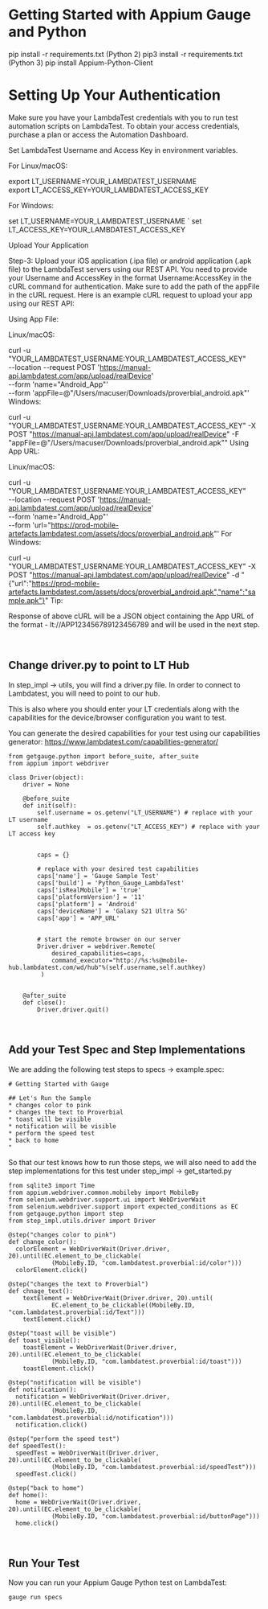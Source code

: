 # Getting Started with Appium Gauge and Python

pip install -r requirements.txt (Python 2)
pip3 install -r requirements.txt (Python 3)
pip install Appium-Python-Client

# Setting Up Your Authentication

Make sure you have your LambdaTest credentials with you to run test automation scripts on LambdaTest. To obtain your access credentials, purchase a plan or access the Automation Dashboard.

Set LambdaTest Username and Access Key in environment variables.

For Linux/macOS:

export LT_USERNAME=YOUR_LAMBDATEST_USERNAME \
export LT_ACCESS_KEY=YOUR_LAMBDATEST_ACCESS_KEY

For Windows:

set LT_USERNAME=YOUR_LAMBDATEST_USERNAME `
set LT_ACCESS_KEY=YOUR_LAMBDATEST_ACCESS_KEY

Upload Your Application

Step-3: Upload your iOS application (.ipa file) or android application (.apk file) to the LambdaTest servers using our REST API. You need to provide your Username and AccessKey in the format Username:AccessKey in the cURL command for authentication. Make sure to add the path of the appFile in the cURL request. Here is an example cURL request to upload your app using our REST API:

Using App File:

Linux/macOS:

curl -u "YOUR_LAMBDATEST_USERNAME:YOUR_LAMBDATEST_ACCESS_KEY" \
--location --request POST 'https://manual-api.lambdatest.com/app/upload/realDevice' \
--form 'name="Android_App"' \
--form 'appFile=@"/Users/macuser/Downloads/proverbial_android.apk"'
Windows:

curl -u "YOUR_LAMBDATEST_USERNAME:YOUR_LAMBDATEST_ACCESS_KEY" -X POST "https://manual-api.lambdatest.com/app/upload/realDevice" -F "appFile=@"/Users/macuser/Downloads/proverbial_android.apk""
Using App URL:

Linux/macOS:

curl -u "YOUR_LAMBDATEST_USERNAME:YOUR_LAMBDATEST_ACCESS_KEY" \
--location --request POST 'https://manual-api.lambdatest.com/app/upload/realDevice' \
--form 'name="Android_App"' \
--form 'url="https://prod-mobile-artefacts.lambdatest.com/assets/docs/proverbial_android.apk"'
For Windows:

curl -u "YOUR_LAMBDATEST_USERNAME:YOUR_LAMBDATEST_ACCESS_KEY" -X POST "https://manual-api.lambdatest.com/app/upload/realDevice" -d "{"url":"https://prod-mobile-artefacts.lambdatest.com/assets/docs/proverbial_android.apk","name":"sample.apk"}"
Tip:

Response of above cURL will be a JSON object containing the App URL of the format - lt://APP123456789123456789 and will be used in the next step.

<br>

## Change driver.py to point to LT Hub

In step_impl -> utils, you will find a driver.py file. In order to connect to Lambdatest, you will need to point to our hub.

This is also where you should enter your LT credentials along with the capabilities for the device/browser configuration you want to test.

You can generate the desired capabilities for your test using our capabilities generator: https://www.lambdatest.com/capabilities-generator/

```
from getgauge.python import before_suite, after_suite
from appium import webdriver

class Driver(object):
    driver = None

    @before_suite
    def init(self):
        self.username = os.getenv("LT_USERNAME") # replace with your LT username
        self.authkey  = os.getenv("LT_ACCESS_KEY") # replace with your LT access key


        caps = {}
        
        # replace with your desired test capabilities
        caps['name'] = 'Gauge Sample Test'
        caps['build'] = 'Python_Gauge_LambdaTest'
        caps['isRealMobile'] = 'true'
        caps['platformVersion'] = '11'
        caps['platform'] = 'Android'
        caps['deviceName'] = 'Galaxy S21 Ultra 5G'
        caps['app'] = 'APP_URL'  


        # start the remote browser on our server
        Driver.driver = webdriver.Remote(
            desired_capabilities=caps,
            command_executor="http://%s:%s@mobile-hub.lambdatest.com/wd/hub"%(self.username,self.authkey)
         )


    @after_suite
    def close():
        Driver.driver.quit()

```

<br>

## Add your Test Spec and Step Implementations

We are adding the following test steps to specs -> example.spec:

```
# Getting Started with Gauge

## Let's Run the Sample
* changes color to pink
* changes the text to Proverbial
* toast will be visible
* notification will be visible
* perform the speed test
* back to home
"
```

So that our test knows how to run those steps, we will also need to add the step implementations for this test under step_impl -> get_started.py

```
from sqlite3 import Time
from appium.webdriver.common.mobileby import MobileBy
from selenium.webdriver.support.ui import WebDriverWait
from selenium.webdriver.support import expected_conditions as EC
from getgauge.python import step
from step_impl.utils.driver import Driver

@step("changes color to pink")
def change_color():
  colorElement = WebDriverWait(Driver.driver, 20).until(EC.element_to_be_clickable(
            (MobileBy.ID, "com.lambdatest.proverbial:id/color")))
  colorElement.click()

@step("changes the text to Proverbial")
def chnage_text():
    textElement = WebDriverWait(Driver.driver, 20).until(
            EC.element_to_be_clickable((MobileBy.ID, "com.lambdatest.proverbial:id/Text")))
    textElement.click()

@step("toast will be visible")
def toast_visible():
    toastElement = WebDriverWait(Driver.driver, 20).until(EC.element_to_be_clickable(
            (MobileBy.ID, "com.lambdatest.proverbial:id/toast")))
    toastElement.click()

@step("notification will be visible")
def notification():
  notification = WebDriverWait(Driver.driver, 20).until(EC.element_to_be_clickable(
            (MobileBy.ID, "com.lambdatest.proverbial:id/notification")))
  notification.click()

@step("perform the speed test")
def speedTest():
  speedTest = WebDriverWait(Driver.driver, 20).until(EC.element_to_be_clickable(
            (MobileBy.ID, "com.lambdatest.proverbial:id/speedTest")))
  speedTest.click()

@step("back to home")
def home():
  home = WebDriverWait(Driver.driver, 20).until(EC.element_to_be_clickable(
            (MobileBy.ID, "com.lambdatest.proverbial:id/buttonPage")))
  home.click()
```

<br>

## Run Your Test

Now you can run your Appium Gauge Python test on LambdaTest:

`gauge run specs`


